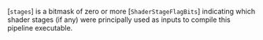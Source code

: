 [`stages`] is a bitmask of zero or more [`ShaderStageFlagBits`]
indicating which shader stages (if any) were principally used as inputs
to compile this pipeline executable.